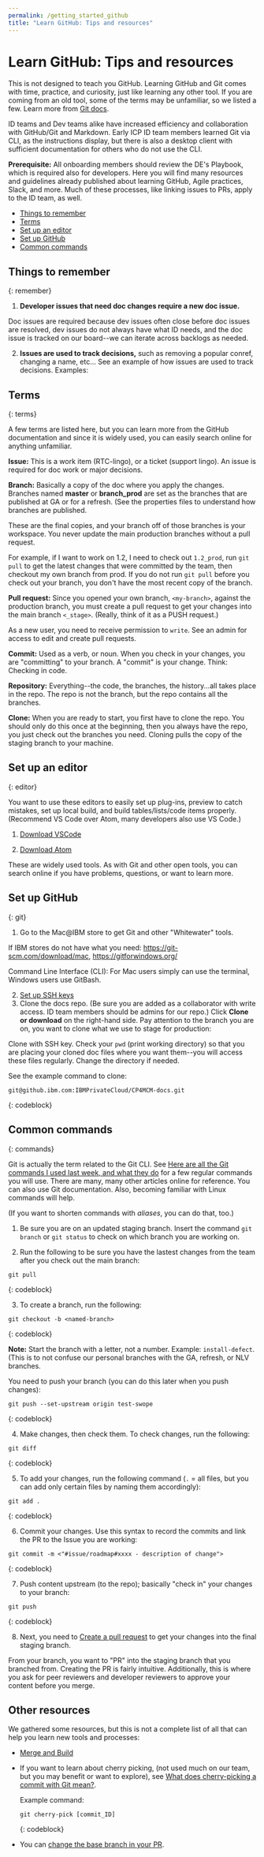 ```yaml
---
permalink: /getting_started_github
title: "Learn GitHub: Tips and resources"
---
```


# Learn GitHub: Tips and resources

This is not designed to teach you GitHub. Learning GitHub and Git comes with time, practice, and curiosity, just like learning any other tool. If you are coming from an old tool, some of the terms may be unfamiliar, so we listed a few. Learn more from [Git docs](https://git-scm.com/).

ID teams and Dev teams alike have increased efficiency and collaboration with GitHub/Git and Markdown. Early ICP ID team members learned Git via CLI, as the instructions display, but there is also a desktop client with sufficient documentation for others who do not use the CLI.

**Prerequisite:** All onboarding members should review the DE's Playbook, which is required also for developers. Here you will find many resources and guidelines already published about learning GitHub, Agile practices, Slack, and more. Much of these processes, like linking issues to PRs, apply to the ID team, as well.


 - [Things to remember](#remember)
 - [Terms](#terms)
 - [Set up an editor](#editor)
 - [Set up GitHub](#git)
 - [Common commands](#commands)

## Things to remember
{: remember}

1. **Developer issues that need doc changes require a new doc issue.**

  Doc issues are required because dev issues often close before doc issues are resolved, dev issues do not always have what ID needs, and the doc issue is tracked on our board--we can iterate across backlogs as needed. 

2. **Issues are used to track decisions,** such as removing a popular conref, changing a name, etc... See an example of how issues are used to track decisions. Examples:

## Terms
{: terms}

A few terms are listed here, but you can learn more from the GitHub documentation and since it is widely used, you can easily search online for anything unfamiliar.

**Issue:** This is a work item (RTC-lingo), or a ticket (support lingo). An issue is required for doc work or major decisions.

**Branch:** Basically a copy of the doc where you apply the changes. Branches named **master** or **branch_prod** are set as the branches that are published at GA or for a refresh. (See the properties files to understand how branches are published. 
  
These are the final copies, and your branch off of those branches is your workspace. You never update the main production branches without a pull request. 

For example, if I want to work on 1.2, I need to check out `1.2_prod`, run `git pull` to get the latest changes that were committed by the team, then checkout my own branch from prod. If you do not run `git pull` before you check out your branch, you don't have the most recent copy of the branch.
  
**Pull request:** Since you opened your own branch, `<my-branch>`, against the production branch, you must create a pull request to get your changes into the main branch `<_stage>`. (Really, think of it as a PUSH request.)

As a new user, you need to receive permission to `write`. See an admin for access to edit and create pull requests.
  
**Commit:** Used as a verb, or noun. When you check in your changes, you are "committing" to your branch. A "commit" is your change. Think: Checking in code.
  
**Repository:** Everything--the code, the branches, the history...all takes place in the repo. The repo is not the branch, but the repo contains all the branches.

**Clone:** When you are ready to start, you first have to clone the repo. You should only do this once at the beginning, then you always have the repo, you just check out the branches you need. Cloning pulls the copy of the staging branch to your machine.

## Set up an editor
{: editor}
   
You want to use these editors to easily set up plug-ins, preview to catch mistakes, set up local build, and build tables/lists/code items properly. (Recommend VS Code over Atom, many developers also use VS Code.)

1. [Download VSCode](https://code.visualstudio.com/)

2. [Download Atom](https://atom.io/) 

These are widely used tools. As with Git and other open tools, you can search online if you have problems, questions, or want to learn more.

## Set up GitHub
{: git}

1. Go to the Mac@IBM store to get Git and other "Whitewater" tools. 

  If IBM stores do not have what you need: https://git-scm.com/download/mac, https://gitforwindows.org/
  
  Command Line Interface (CLI): For Mac users simply can use the terminal, Windows users use GitBash.

2. [Set up SSH keys](https://help.github.com/articles/generating-a-new-ssh-key-and-adding-it-to-the-ssh-agent/)
 
3. Clone the docs repo. (Be sure you are added as a collaborator with write access. ID team members should be admins for our repo.) Click **Clone or download** on the right-hand side. Pay attention to the branch you are on, you want to clone what we use to stage for production:

  Clone with SSH key. Check your `pwd` (print working directory) so that you are placing your cloned doc files where you want them--you will access these files regularly. Change the directory if needed.
  
  See the example command to clone:
 
  ```
  git@github.ibm.com:IBMPrivateCloud/CP4MCM-docs.git
  ```
  {: codeblock}
     
## Common commands
{: commands}

Git is actually the term related to the Git CLI. See [Here are all the Git commands I used last week, and what they do](https://www.freecodecamp.org/news/git-cheat-sheet-and-best-practices-c6ce5321f52/) for a few regular commands you will use. There are many, many other articles online for reference. You can also use Git documentation. Also, becoming familiar with Linux commands will help.

(If you want to shorten commands with _aliases_, you can do that, too.)

1. Be sure you are on an updated staging branch. Insert the command `git branch` or `git status` to check on which branch you are working on. 

2. Run the following to be sure you have the lastest changes from the team after you check out the main branch:

 ```
 git pull
 ```
 {: codeblock}
  
3. To create a branch, run the following:

  ```
  git checkout -b <named-branch>
  ```
  {: codeblock}
  
  **Note:** Start the branch with a letter, not a number. Example: `install-defect`. (This is to not confuse our personal branches with the GA, refresh, or NLV branches.
  
  You need to push your branch (you can do this later when you push changes):
  
  ```
  git push --set-upstream origin test-swope
  ```
  {: codeblock}
  
4. Make changes, then check them. To check changes, run the following:

  ```
  git diff
  ```
  {: codeblock}
  
5. To add your changes, run the following command (`.` = all files, but you can add only certain files by naming them accordingly):

  ```
  git add .
  ```
  {: codeblock}
      
6. Commit your changes. Use this syntax to record the commits and link the PR to the Issue you are working:

  ```
  git commit -m <"#issue/roadmap#xxxx - description of change">
  ```
  {: codeblock}
    
7. Push content upstream (to the repo); basically "check in" your changes to your branch:

 ```
 git push
 ```
 {: codeblock}
 
8. Next, you need to [Create a pull request](https://help.github.com/en/github/collaborating-with-issues-and-pull-requests/creating-a-pull-request) to get your changes into the final staging branch. 

From your branch, you want to "PR" into the staging branch that you branched from. Creating the PR is fairly intuitive. Additionally, this is where you ask for peer reviewers and developer reviewers to approve your content before you merge.

## Other resources

We gathered some resources, but this is not a complete list of all that can help you learn new tools and processes:
 
 - [Merge and Build](https://github.ibm.com/IBMPrivateCloud/docs#transform-the-docs)

 - If you want to learn about cherry picking, (not used much on our team, but you may benefit or want to explore), see [What does cherry-picking a commit with Git mean?](https://stackoverflow.com/questions/9339429/what-does-cherry-picking-a-commit-with-git-mean).

   Example command:

   ```
   git cherry-pick [commit_ID]
   ```
   {: codeblock}

 - You can [change the base branch in your PR](https://help.github.com/en/articles/changing-the-base-branch-of-a-pull-request).


